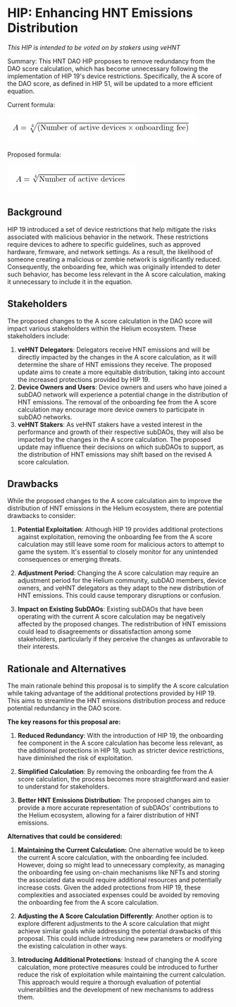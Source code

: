 # HIP: Enhancing HNT Emissions Distribution 
<i> This HIP is intended to be voted on by stakers using veHNT </i>

Summary: This HNT DAO HIP proposes to remove redundancy from the DAO score calculation, which has become unnecessary following the implementation of HIP 19's device restrictions. Specifically, the A score of the DAO score, as defined in HIP 51, will be updated to a more efficient equation.

Current formula:

![Current HIP 51 Formula](https://github.com/HansaFL/HIPXX-Enhancing-Emissions-Distribution-Efficiency-./blob/a59a22a922ffb6da9ed3457a923f930ef0baf0c5/png3.PNG)

Proposed formula:

![Future HIP 51 Formula](https://github.com/HansaFL/HIPXX-Enhancing-Emissions-Distribution-Efficiency-./blob/a59a22a922ffb6da9ed3457a923f930ef0baf0c5/png2.PNG)


## Background ##
HIP 19 introduced a set of device restrictions that help mitigate the risks associated with malicious behavior in the network. These restrictions require devices to adhere to specific guidelines, such as approved hardware, firmware, and network settings. As a result, the likelihood of someone creating a malicious or zombie network is significantly reduced. Consequently, the onboarding fee, which was originally intended to deter such behavior, has become less relevant in the A score calculation, making it unnecessary to include it in the equation.

## Stakeholders ##

The proposed changes to the A score calculation in the DAO score will impact various stakeholders within the Helium ecosystem. These stakeholders include:

1. **veHNT Delegators**: Delegators receive HNT emissions and will be directly impacted by the changes in the A score calculation, as it will determine the share of HNT emissions they receive. The proposed update aims to create a more equitable distribution, taking into account the increased protections provided by HIP 19.
2. **Device Owners and Users**: Device owners and users who have joined a subDAO network will experience a potential change in the distribution of HNT emissions. The removal of the onboarding fee from the A score calculation may encourage more device owners to participate in subDAO networks.
3. **veHNT Stakers**: As veHNT stakers have a vested interest in the performance and growth of their respective subDAOs, they will also be impacted by the changes in the A score calculation. The proposed update may influence their decisions on which subDAOs to support, as the distribution of HNT emissions may shift based on the revised A score calculation.

## Drawbacks ##

While the proposed changes to the A score calculation aim to improve the distribution of HNT emissions in the Helium ecosystem, there are potential drawbacks to consider:

1. **Potential Exploitation**: Although HIP 19 provides additional protections against exploitation, removing the onboarding fee from the A score calculation may still leave some room for malicious actors to attempt to game the system. It's essential to closely monitor for any unintended consequences or emerging threats.

2. **Adjustment Period**: Changing the A score calculation may require an adjustment period for the Helium community, subDAO members, device owners, and veHNT delegators as they adapt to the new distribution of HNT emissions. This could cause temporary disruptions or confusion.

3. **Impact on Existing SubDAOs**: Existing subDAOs that have been operating with the current A score calculation may be negatively affected by the proposed changes. The redistribution of HNT emissions could lead to disagreements or dissatisfaction among some stakeholders, particularly if they perceive the changes as unfavorable to their interests.

## Rationale and Alternatives

The main rationale behind this proposal is to simplify the A score calculation while taking advantage of the additional protections provided by HIP 19. This aims to streamline the HNT emissions distribution process and reduce potential redundancy in the DAO score. 

**The key reasons for this proposal are:**

1. **Reduced Redundancy**: With the introduction of HIP 19, the onboarding fee component in the A score calculation has become less relevant, as the additional protections in HIP 19, such as stricter device restrictions, have diminished the risk of exploitation.

2. **Simplified Calculation**: By removing the onboarding fee from the A score calculation, the process becomes more straightforward and easier to understand for stakeholders.

3. **Better HNT Emissions Distribution**: The proposed changes aim to provide a more accurate representation of subDAOs' contributions to the Helium ecosystem, allowing for a fairer distribution of HNT emissions.

**Alternatives that could be considered:**

1. **Maintaining the Current Calculation:** One alternative would be to keep the current A score calculation, with the onboarding fee included. However, doing so might lead to unnecessary complexity, as managing the onboarding fee using on-chain mechanisms like NFTs and storing the associated data would require additional resources and potentially increase costs. Given the added protections from HIP 19, these complexities and associated expenses could be avoided by removing the onboarding fee from the A score calculation.

2. **Adjusting the A Score Calculation Differently**: Another option is to explore different adjustments to the A score calculation that might achieve similar goals while addressing the potential drawbacks of this proposal. This could include introducing new parameters or modifying the existing calculation in other ways.
3. **Introducing Additional Protections**: Instead of changing the A score calculation, more protective measures could be introduced to further reduce the risk of exploitation while maintaining the current calculation. This approach would require a thorough evaluation of potential vulnerabilities and the development of new mechanisms to address them.

